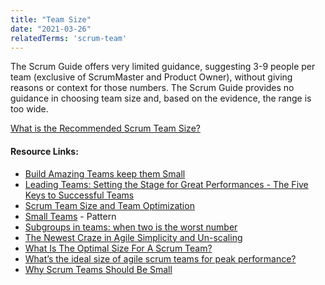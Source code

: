 ```yaml
---
title: "Team Size"
date: "2021-03-26"
relatedTerms: 'scrum-team'
---
```


The Scrum Guide offers very limited guidance, suggesting 3-9 people per team (exclusive of ScrumMaster and Product Owner), without giving reasons or context for those numbers. The Scrum Guide provides no guidance in choosing team size and, based on the evidence, the range is too wide.

[What is the Recommended Scrum Team Size?](/blog/scrum-team-size.html)

#### Resource Links:

- [Build Amazing Teams keep them Small](https://agileforall.com/powerful-ways-to-build-amazing-teams-5-of-5/?utm_source=rss&utm_medium=rss&utm_campaign=powerful-ways-to-build-amazing-teams-5-of-5)
- [Leading Teams: Setting the Stage for Great Performances - The Five Keys to Successful Teams](https://hbswk.hbs.edu/archive/leading-teams-setting-the-stage-for-great-performances-the-five-keys-to-successful-teams)
- [Scrum Team Size and Team Optimization](https://www.sleeek.io/blog/scrum-team-size-and-team-optimization)
- [Small Teams](https://sites.google.com/a/scrumplop.org/published-patterns/product-organization-pattern-language/development-team/small-teams) - Pattern
- [Subgroups in teams: when two is the worst number](https://bps-occupational-digest.blogspot.ca/2013/10/subgroups-in-teams-when-two-is-worst.html)
- [The Newest Craze in Agile Simplicity and Un-scaling](https://rgalen.com/agile-training-news/2015/5/24/the-newest-craze-in-agile-simplicity-and-un-scaling)
- [What Is The Optimal Size For A Scrum Team?](https://medium.com/the-liberators/in-depth-what-is-the-optimal-size-for-a-scrum-team-59791e383e07)
- [What’s the ideal size of agile scrum teams for peak performance?](https://www.starttech.vc/blog/2018/agile-scrum-teams-for-peak-performance/)
- [Why Scrum Teams Should Be Small](https://ezinearticles.com/?Why-Scrum-Teams-Should-Be-Small&id=2203090)

